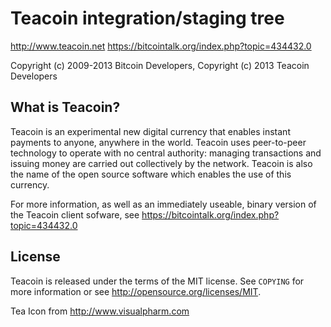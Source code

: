Teacoin integration/staging tree
=================================

http://www.teacoin.net
https://bitcointalk.org/index.php?topic=434432.0

Copyright (c) 2009-2013 Bitcoin Developers,
Copyright (c) 2013 Teacoin Developers

What is Teacoin?
----------------

Teacoin is an experimental new digital currency that enables instant payments to
anyone, anywhere in the world. Teacoin uses peer-to-peer technology to operate
with no central authority: managing transactions and issuing money are carried
out collectively by the network. Teacoin is also the name of the open source
software which enables the use of this currency.

For more information, as well as an immediately useable, binary version of
the Teacoin client sofware, see https://bitcointalk.org/index.php?topic=434432.0

License
-------

Teacoin is released under the terms of the MIT license. See `COPYING` for more
information or see http://opensource.org/licenses/MIT.

Tea Icon from http://www.visualpharm.com 
